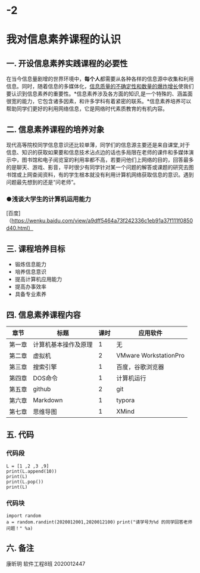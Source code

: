 # -2
# **我对信息素养课程的认识**
## 一. 开设信息素养实践课程的必要性

  在当今信息量剧增的世界环境中，**每个人**都需要从各种各样的信息源中收集和利用信息。同时，随着信息的多媒体化，<u>信息质量的不确定性和数量的爆炸增长</u>使我们要认识到信息素养的重要性。*信息素养涉及各方面的知识,是一个特殊的、涵盖面很宽的能力，它包含诸多因素，和许多学科有着紧密的联系。*信息素养培养可以帮助同学们更好的利用网络信息，它是网络时代素质教育的有机内容。  
  ## 二. 信息素养课程的培养对象  
  现代高等院校同学信息意识还比较单薄，同学们的信息源主要还是来自课堂,对于信息、知识的获取如果要和信息技术沾点边的话也多局限在老师的课件和多媒体演示中，图书馆和电子阅览室的利用率都不高，若要问他们上网络的目的，回答最多的是聊天、游戏、影音，平时很少有同学针对某一个问题的解答或课题的研究去图书馆或上网查阅资料，有的学生根本就没有利用计算机网络获取信息的意识。遇到问题最先想到的还是“问老师”。
  ### ●浅谈大学生的计算机运用能力  
  [百度]（https://wenku.baidu.com/view/a9dff5464a73f242336c1eb91a37f111f0850d40.html）
  ## 三. 课程培养目标  
  + 锻炼信息能力  
  + 培养信息意识  
  + 提高计算机应用能力  
  + 提高办事效率  
  + 具备专业素养  
## 四. 信息素养课程内容  

| 章节   | 标题                 | 课时 | 应用软件              |
| ------ | -------------------- | ---- | --------------------- |
| 第一章 | 计算机基本操作及原理 | 1    | 无                    |
| 第二章 | 虚拟机               | 2    | VMware WorkstationPro |
| 第三章 | 搜索引擎             | 1    | 百度，谷歌浏览器      |
| 第四章 | DOS命令              | 1    | 计算机运行            |
| 第五章 | github               | 2    | git                   |
| 第六章 | Markdown             | 1    | typora                |
| 第七章 | 思维导图             | 1    | XMind                 |

## 五. 代码  
  ### 代码段  
    L = [1 ,2 ,3 ,9]
    print(L.append(10))
    print(L)
    print(L.pop())
    print(L)  
  ### 代码块  
  `import random`  
  `a = random.randint(2020012001,2020012100)`
  `print("请学号为%d 的同学回答老师问题！" %a)`  
    
    
## 六. 备注 
  康昕玥  软件工程8班  2020012447
